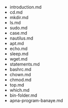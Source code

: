 - introduction.md
- cd.md
- mkdir.md
- ls.md
- sudo.md
- case.md
- nautilus.md
- apt.md
- echo.md
- sleep.md
- wget.md
- statements.md
- bashrc.md
- chown.md
- chmod.md
- top.md
- which.md
- bin-folder.md
- apna-program-banaye.md